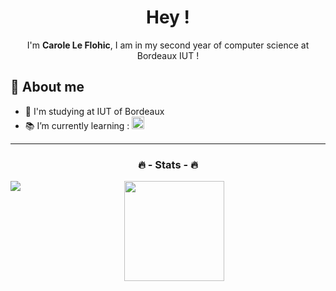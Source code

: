 <h1 align="center">Hey !</h1>

<p align="center">I'm <b>Carole Le Flohic</b>, I am in my second year of computer science at Bordeaux IUT  !</p>

## 👤 About me
- :notebook_with_decorative_cover: I'm studying at IUT of Bordeaux
- :books: I’m currently learning : <img src="https://cdn.worldvectorlogo.com/logos/react-2.svg" height="20">

***
<h3 align="center">🔥 - Stats - 🔥</h3>
<p align="center">
 <img align="left" src="https://github-readme-stats.vercel.app/api/top-langs?username=CaroleLf&show_icons=true&locale=en&layout=compact&theme=react&langs_count=6"/>
 <img height="160px" src="https://github-readme-stats.vercel.app/api?username=CaroleLf&count_private=true&show_icons=true&theme=react&hide_border=true"> 
</p>
</br>

